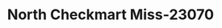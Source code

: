 ---
f_zip-code: 38632
f_state-code: MS
title: North Checkmart Miss-23070
f_phone: 662-429-5480
f_city-only: Hernando
f_address: Hernando Hernando
f_location-unique-id: '23070'
slug: north-checkmart-miss-23070
updated-on: '2024-05-30T13:46:58.046Z'
created-on: '2024-05-30T13:36:59.803Z'
published-on: '2024-05-30T13:54:32.469Z'
f_city-state: cms/city/hernando-ms.md
f_company: cms/company/north-checkmart-miss.md
f_state: cms/state/mississippi.md
layout: '[payday-loan].html'
tags: payday-loan
---